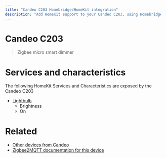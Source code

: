 ```yaml
---
title: "Candeo C203 Homebridge/HomeKit integration"
description: "Add HomeKit support to your Candeo C203, using Homebridge, Zigbee2MQTT and homebridge-z2m."
---
```

<!---
This file has been GENERATED using src/docgen/docgen.ts
DO NOT EDIT THIS FILE MANUALLY!
-->
# Candeo C203
> Zigbee micro smart dimmer


# Services and characteristics
The following HomeKit Services and Characteristics are exposed by
the Candeo C203

* [Lightbulb](../../light.md)
  * Brightness
  * On


# Related
* [Other devices from Candeo](../index.md#candeo)
* [Zigbee2MQTT documentation for this device](https://www.zigbee2mqtt.io/devices/C203.html)